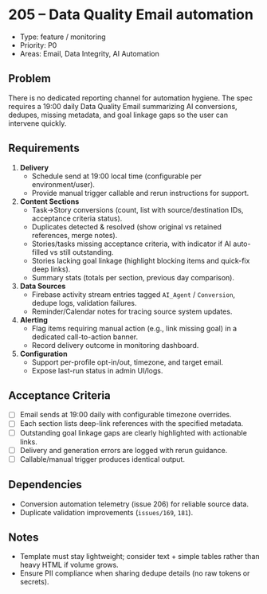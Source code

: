 # 205 – Data Quality Email automation

- Type: feature / monitoring
- Priority: P0
- Areas: Email, Data Integrity, AI Automation

## Problem
There is no dedicated reporting channel for automation hygiene. The spec requires a 19:00 daily Data Quality Email summarizing AI conversions, dedupes, missing metadata, and goal linkage gaps so the user can intervene quickly.

## Requirements
1. **Delivery**
   - Schedule send at 19:00 local time (configurable per environment/user).
   - Provide manual trigger callable and rerun instructions for support.
2. **Content Sections**
   - Task→Story conversions (count, list with source/destination IDs, acceptance criteria status).
   - Duplicates detected & resolved (show original vs retained references, merge notes).
   - Stories/tasks missing acceptance criteria, with indicator if AI auto-filled vs still outstanding.
   - Stories lacking goal linkage (highlight blocking items and quick-fix deep links).
   - Summary stats (totals per section, previous day comparison).
3. **Data Sources**
   - Firebase activity stream entries tagged `AI_Agent` / `Conversion`, dedupe logs, validation failures.
   - Reminder/Calendar notes for tracing source system updates.
4. **Alerting**
   - Flag items requiring manual action (e.g., link missing goal) in a dedicated call-to-action banner.
   - Record delivery outcome in monitoring dashboard.
5. **Configuration**
   - Support per-profile opt-in/out, timezone, and target email.
   - Expose last-run status in admin UI/logs.

## Acceptance Criteria
- [ ] Email sends at 19:00 daily with configurable timezone overrides.
- [ ] Each section lists deep-link references with the specified metadata.
- [ ] Outstanding goal linkage gaps are clearly highlighted with actionable links.
- [ ] Delivery and generation errors are logged with rerun guidance.
- [ ] Callable/manual trigger produces identical output.

## Dependencies
- Conversion automation telemetry (issue 206) for reliable source data.
- Duplicate validation improvements (`issues/169`, `181`).

## Notes
- Template must stay lightweight; consider text + simple tables rather than heavy HTML if volume grows.
- Ensure PII compliance when sharing dedupe details (no raw tokens or secrets).

